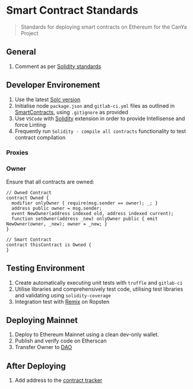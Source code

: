 # Smart Contract Standards

> Standards for deploying smart contracts on Ethereum for the CanYa Project

## General

1. Comment as per [Solidity standards](https://solidity.readthedocs.io/en/v0.5.0/layout-of-source-files.html#comments) 

## Developer Environement

1. Use the latest [Solc version](https://github.com/ethereum/solidity/releases)
1. Initialise node `package.json` and `gitlab-ci.yml` files as outlined in [SmartContracts](https://github.com/canyaio/Resources/tree/master/SmartContracts), using `.gitignore` as provided
1. Use `VSCode` with [Solidity](https://marketplace.visualstudio.com/items?itemName=JuanBlanco.solidity) extension in order to provide Intellisense and force Linting
1. Frequently run `Solidity - compile all contracts` functionality to test contract compilation

### Proxies

### Owner

Ensure that all contracts are owned:

```
// Owned Contract
contract Owned {
  modifier onlyOwner { require(msg.sender == owner); _; }
  address public owner = msg.sender;
  event NewOwner(address indexed old, address indexed current);
  function setOwner(address _new) onlyOwner public { emit NewOwner(owner, _new); owner = _new; }
}

// Smart Contract
contract thisContract is Owned {
}
```

## Testing Environment

1. Create automatically executing unit tests with `truffle` and `gitlab-ci` 
1. Utilise libraries and comprehensively test code, utilising test libraries and validating using `solidity-coverage`
1. Integration test with [Remix](https://remix.ethereum.org) on Ropsten

## Deploying Mainnet

1. Deploy to Ethereum Mainnet using a clean dev-only wallet.  
1. Publish and verify code on Etherscan
1. Transfer Owner to [DAO](https://github.com/canyaio/Resources/tree/master/SmartContracts)

## After Deploying

1. Add address to the [contract tracker](https://github.com/canyaio/Resources/tree/master/SmartContracts)

